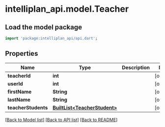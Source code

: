 # intelliplan_api.model.Teacher

## Load the model package
```dart
import 'package:intelliplan_api/api.dart';
```

## Properties
Name | Type | Description | Notes
------------ | ------------- | ------------- | -------------
**teacherId** | **int** |  | [optional] 
**userId** | **int** |  | [optional] 
**firstName** | **String** |  | [optional] 
**lastName** | **String** |  | [optional] 
**teacherStudents** | [**BuiltList&lt;TeacherStudent&gt;**](TeacherStudent.md) |  | [optional] 

[[Back to Model list]](../README.md#documentation-for-models) [[Back to API list]](../README.md#documentation-for-api-endpoints) [[Back to README]](../README.md)


